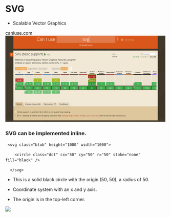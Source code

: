 # SVG

* Scalable Vector Graphics

caniuse.com
<img src="https://github.com/LydiaWozniak/SVG_Animations/blob/master/Screen%20Shot%202018-11-09%20at%2015.16.44.png" width="500">

### SVG can be implemented inline.

 ` <svg class="blob" height="1000" width="1000">`
    
`    <circle class="dot" cx="50" cy="50" r="50" stoke="none" fill="black" />`
    
`  </svg>`

* This is a solid black circle with the origin (50, 50), a radius of 50.

* Coordinate system with an x and y axis.

* The origin is in the top-left corner.

<img src="https://d33wubrfki0l68.cloudfront.net/fedcd70d34fc3a5dea2369e727b6a8e7081de43b/3496e/images/initial-coordinate-systems.jpg" width="500">



